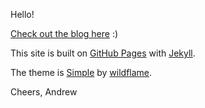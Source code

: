 Hello!

[Check out the blog here](https://wko27.github.io/blog/) :)

This site is built on [GitHub Pages](https://pages.github.com/) with [Jekyll](https://github.com/jekyll/jekyll).

The theme is [Simple](https://github.com/wild-flame/jekyll-simple) by [wildflame](http://wildflame.me).

Cheers,
Andrew
